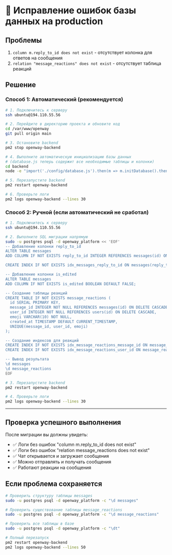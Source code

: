 # 🔧 Исправление ошибок базы данных на production

## Проблемы
1. `column m.reply_to_id does not exist` - отсутствует колонка для ответов на сообщения
2. `relation "message_reactions" does not exist` - отсутствует таблица реакций

## Решение

### Способ 1: Автоматический (рекомендуется)

```bash
# 1. Подключитесь к серверу
ssh ubuntu@194.110.55.56

# 2. Перейдите в директорию проекта и обновите код
cd /var/www/openway
git pull origin main

# 3. Остановите backend
pm2 stop openway-backend

# 4. Выполните автоматическую инициализацию базы данных
# (database.js теперь содержит все необходимые таблицы и колонки)
cd backend
node -e "import('./config/database.js').then(m => m.initDatabase().then(() => process.exit(0)))"

# 5. Перезапустите backend
pm2 restart openway-backend

# 6. Проверьте логи
pm2 logs openway-backend --lines 30
```

### Способ 2: Ручной (если автоматический не сработал)

```bash
# 1. Подключитесь к серверу
ssh ubuntu@194.110.55.56

# 2. Выполните SQL миграции напрямую
sudo -u postgres psql -d openway_platform << 'EOF'
-- Добавление колонки reply_to_id
ALTER TABLE messages 
ADD COLUMN IF NOT EXISTS reply_to_id INTEGER REFERENCES messages(id) ON DELETE SET NULL;

CREATE INDEX IF NOT EXISTS idx_messages_reply_to_id ON messages(reply_to_id);

-- Добавление колонки is_edited
ALTER TABLE messages 
ADD COLUMN IF NOT EXISTS is_edited BOOLEAN DEFAULT FALSE;

-- Создание таблицы реакций
CREATE TABLE IF NOT EXISTS message_reactions (
  id SERIAL PRIMARY KEY,
  message_id INTEGER NOT NULL REFERENCES messages(id) ON DELETE CASCADE,
  user_id INTEGER NOT NULL REFERENCES users(id) ON DELETE CASCADE,
  emoji VARCHAR(10) NOT NULL,
  created_at TIMESTAMP DEFAULT CURRENT_TIMESTAMP,
  UNIQUE(message_id, user_id, emoji)
);

-- Создание индексов для реакций
CREATE INDEX IF NOT EXISTS idx_message_reactions_message_id ON message_reactions(message_id);
CREATE INDEX IF NOT EXISTS idx_message_reactions_user_id ON message_reactions(user_id);

-- Вывод результата
\d messages
\d message_reactions
EOF

# 3. Перезапустите backend
pm2 restart openway-backend

# 4. Проверьте логи
pm2 logs openway-backend --lines 30
```

---

## Проверка успешного выполнения

После миграции вы должны увидеть:
- ✅ Логи без ошибок "column m.reply_to_id does not exist"
- ✅ Логи без ошибок "relation message_reactions does not exist"
- ✅ Чат открывается и загружает сообщения
- ✅ Можно отправлять и получать сообщения
- ✅ Работают реакции на сообщения

## Если проблема сохраняется

```bash
# Проверить структуру таблицы messages
sudo -u postgres psql -d openway_platform -c "\d messages"

# Проверить существование таблицы message_reactions
sudo -u postgres psql -d openway_platform -c "\d message_reactions"

# Проверить все таблицы в базе
sudo -u postgres psql -d openway_platform -c "\dt"

# Полный перезапуск
pm2 restart openway-backend
pm2 logs openway-backend --lines 50
```

